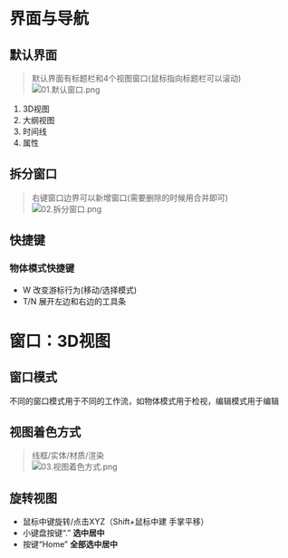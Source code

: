 # 界面与导航
## 默认界面
> 默认界面有标题栏和4个视图窗口(鼠标指向标题栏可以滚动)  
![01.默认窗口.png](https://i.loli.net/2020/05/09/7NDbk9XeFKpthOg.png)  
1. 3D视图
2. 大纲视图
3. 时间线
4. 属性
## 拆分窗口  
> 右键窗口边界可以新增窗口(需要删除的时候用合并即可)  
![02.拆分窗口.png](https://i.loli.net/2020/05/09/G2LfiTKnHBSjhzM.png)  

## 快捷键
### 物体模式快捷键
* W 改变游标行为(移动/选择模式)
* T/N 展开左边和右边的工具条

# 窗口：3D视图
## 窗口模式
不同的窗口模式用于不同的工作流，如物体模式用于检视，编辑模式用于编辑
## 视图着色方式  
> 线框/实体/材质/渲染  
![03.视图着色方式.png](https://i.loli.net/2020/05/09/fJIv14nFLWwMGhZ.png)  

## 旋转视图
* 鼠标中键旋转/点击XYZ（Shift+鼠标中建 手掌平移）
* 小键盘按键“.” **选中居中**
* 按键“Home” **全部选中居中**
